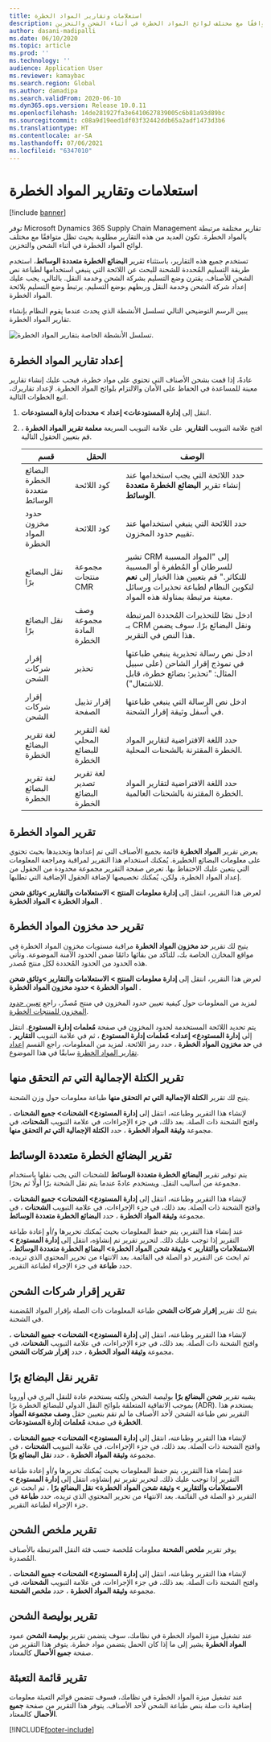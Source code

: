 ```yaml
---
title: استعلامات وتقارير المواد الخطرة
description: يوضح هذا الموضوع كيفية العمل مع التقارير المختلفة المرتبطة بالمواد الخطرة. تكون العديد من هذه التقارير مطلوبة بحيث تظل متوافقًا مع مختلف لوائح المواد الخطرة في أثناء الشحن والتخزين.
author: dasani-madipalli
ms.date: 06/10/2020
ms.topic: article
ms.prod: ''
ms.technology: ''
audience: Application User
ms.reviewer: kamaybac
ms.search.region: Global
ms.author: damadipa
ms.search.validFrom: 2020-06-10
ms.dyn365.ops.version: Release 10.0.11
ms.openlocfilehash: 14de281927fa3e6410627839005c6b81a93d89bc
ms.sourcegitcommit: c08a9d19eed1df03f32442ddb65a2adf1473d3b6
ms.translationtype: HT
ms.contentlocale: ar-SA
ms.lasthandoff: 07/06/2021
ms.locfileid: "6347010"
---
```

# <a name="hazardous-materials-inquiries-and-reports"></a>استعلامات وتقارير المواد الخطرة

[!include [banner](../includes/banner.md)]

توفر Microsoft Dynamics 365 Supply Chain Management تقارير مختلفة مرتبطة بالمواد الخطرة. تكون العديد من هذه التقارير مطلوبة بحيث تظل متوافقًا مع مختلف لوائح المواد الخطرة في أثناء الشحن والتخزين.

تستخدم جميع هذه التقارير، باستثناء تقرير **البضائع الخطرة متعددة الوسائط**، استخدم طريقة التسليم المُحددة للشحنة للبحث عن اللائحة التي ينبغي استخدامها لطباعة نص الشحن للأصناف. يقترن وضع التسليم بشركة الشحن وخدمة النقل. بالتالي، يجب عليك إعداد شركة الشحن وخدمة النقل وربطهم بوضع التسليم. يرتبط وضع التسليم بلائحة المواد الخطرة.

يبين الرسم التوضيحي التالي تسلسل الأنشطة الذي يحدث عندما يقوم النظام بإنشاء تقارير المواد الخطرة.

![تسلسل الأنشطة الخاصة بتقارير المواد الخطرة.](media/hazmat-report-sequence.png "تسلسل الأنشطة الخاصة بتقارير المواد الخطرة")

## <a name="set-up-hazardous-materials-reporting"></a><a name="set-up"></a> إعداد تقارير المواد الخطرة

عادةً، إذا قمت بشحن الأصناف التي تحتوي على مواد خطرة، فيجب عليك إنشاء تقارير معينة للمساعدة في الحفاظ على الأمان والالتزام بلوائح المواد الخطرة. لإعداد تقاريرك، اتبع الخطوات التالية.

1. انتقل إلى **إدارة المستودعات‬\> إعداد‬ \> محددات إدارة المستودعات**.
2. افتح علامة التبويب **التقارير**. على علامة التبويب السريعة **معلمة تقرير المواد الخطرة** ، قم بتعيين الحقول التالية.

    | قسم | الحقل | الوصف |
    |---|---|---|
    | البضائع الخطرة متعددة الوسائط | كود اللائحة | حدد اللائحة التي يجب استخدامها عند إنشاء تقرير **البضائع الخطرة متعددة الوسائط**. |
    | حدود مخزون المواد الخطرة | كود اللائحة | حدد اللائحة التي ينبغي استخدامها عند تقييم حدود المخزون. |
    | نقل البضائع برًا | مجموعة منتجات CMR | تشير CRM إلى "المواد المسببة للسرطان أو المُطفرة أو المسببة للتكاثر." قم بتعيين هذا الخيار إلى **نعم** لتكوين النظام لطباعة تحذيرات ورسائل معينة مرتبطة بمناولة هذه المواد. |
    | نقل البضائع برًا | وصف مجموعة المادة الخطرة | ادخل نصًا للتحذيرات المُحددة المرتبطة بـ CRM ونقل البضائع برًا. سوف يضمن هذا النص في التقرير. |
    | إقرار شركات الشحن | تحذير | ادخل نص رسالة تحذيرية ينبغي طباعتها في نموذج إقرار الشاحن (على سبيل المثال: "تحذير: بضائع خطرة، قابل للاشتعال"). |
    | إقرار شركات الشحن | إقرار تذييل الصفحة | ادخل نص الرسالة التي ينبغي طباعتها في أسفل وثيقة إقرار الشحنة. |
    | لغة تقرير البضائع الخطرة | لغة التقرير المحلي للبضائع الخطرة | حدد اللغة الافتراضية لتقارير المواد الخطرة المقترنة بالشحنات المحلية. |
    | لغة تقرير البضائع الخطرة | لغة تقرير تصدير البضائع الخطرة | حدد اللغة الافتراضية لتقارير المواد الخطرة المقترنة بالشحنات العالمية. |

## <a name="hazardous-materials-report"></a>تقرير المواد الخطرة

يعرض تقرير **المواد الخطرة** قائمة بجميع الأصناف التي تم إعدادها وتحديدها بحيث تحتوي على معلومات البضائع الخطيرة. يُمكنك استخدام هذا التقرير لمراقبة ومراجعة المعلومات التي يتعين عليك الاحتفاظ بها. تعرض صفحة التقرير مجموعة محدودة من الحقول من إعداد المواد الخطرة. ولكن، يُمكنك تخصيصها لإضافة الحقول الإضافية التي تطلبها.

لعرض هذا التقرير، انتقل إلى **إدارة معلومات المنتج \> الاستعلامات والتقارير \>وثائق شحن المواد الخطرة \> المواد الخطرة** .

## <a name="hazardous-material-stock-limit-report"></a><a name="stock-limit-report"></a> تقرير حد مخزون المواد الخطرة

يتيح لك تقرير **حد مخزون المواد الخطرة** مراقبة مستويات مخزون المواد الخطرة في مواقع المخازن الخاصة بك، للتأكد من بقائها دائمًا ضمن الحدود الآمنة الموضوعة. وتأتي هذه الحدود من الحدود المُحددة لكل منتج مُصدر.

لعرض هذا التقرير، انتقل إلى **إدارة معلومات المنتج \> الاستعلامات والتقارير \>وثائق شحن المواد الخطرة \> حدود مخزون المواد الخطرة** .

لمزيد من المعلومات حول كيفية تعيين حدود المخزون في منتج مُصدّر، راجع [تعيين حدود المخزون للمنتجات الخطرة](hazmat-items.md#stock-limits).

يتم تحديد اللائحة المستخدمة لحدود المخزون في صفحة **مُعلمات إدارة المستودع**. انتقل إلى **إدارة المستودع\> إعداد\> مٌعلمات إدارة المستودع** ، ثم في علامة التبويب **التقارير** ، في **حد مخزون المواد الخطرة** ، حدد رمز اللائحة. لمزيد من المعلومات، راجع القسم [إعداد تقارير المواد الخطرة](#set-up) سابقًا في هذا الموضوع.

## <a name="verified-gross-mass-report"></a>تقرير الكتلة الإجمالية التي تم التحقق منها

يتيح لك تقرير **الكتلة الإجمالية التي تم التحقق منها** طباعة معلومات حول وزن الشحنة.

لإنشاء هذا التقرير وطباعته، انتقل إلى **إدارة المستودع\> الشحنات\> جميع الشحنات** ، وافتح الشحنة ذات الصلة. بعد ذلك، في جزء الإجراءات، في علامة التبويب **الشحنات**، في مجموعة **وثيقة المواد الخطرة** ، حدد **الكتلة الإجمالية التي تم التحقق منها**.

## <a name="multimodal-dangerous-goods-report"></a>تقرير البضائع الخطرة متعددة الوسائط

يتم توفير تقرير **البضائع الخطرة متعددة الوسائط** للشحنات التي يجب نقلها باستخدام مجموعة من أساليب النقل. ويستخدم عادةً عندما يتم نقل الشحنة برًا أولًا ثم بحرًا.

لإنشاء هذا التقرير وطباعته، انتقل إلى **إدارة المستودع\> الشحنات\> جميع الشحنات** ، وافتح الشحنة ذات الصلة. بعد ذلك، في جزء الإجراءات، في علامة التبويب **الشحنات** ، في مجموعة **وثيقة المواد الخطرة** ، حدد **البضائع الخطرة متعددة الوسائط**.

عند إنشاء هذا التقرير، يتم حفظ المعلومات بحيث يُمكنك تحريرها و/أو إعادة طباعة التقرير إذا توجب عليك ذلك. لتحرير تقرير تم إنشاؤه، انتقل إلى **إدارة المستودع \> الاستعلامات والتقارير \> وثيقة شحن المواد الخطرة\> البضائع الخطرة متعددة الوسائط** ، ثم ابحث عن التقرير ذو الصلة في القائمة. بعد الانتهاء من تحرير المحتوي الذي تريده، حدد **طباعة** في جزء الإجراء لطباعة التقرير.

## <a name="shippers-declaration-report"></a>تقرير إقرار شركات الشحن

يتيح لك تقرير **إقرار شركات الشحن** طباعة المعلومات ذات الصلة بإقرار المواد المُضمنة في الشحنة.

لإنشاء هذا التقرير وطباعته، انتقل إلى **إدارة المستودع\> الشحنات\> جميع الشحنات** ، وافتح الشحنة ذات الصلة. بعد ذلك، في جزء الإجراءات، في علامة التبويب **الشحنات**، في مجموعة **وثيقة المواد الخطرة** ، حدد **إقرار شركات الشحن**.

## <a name="carriage-of-merchandise-by-road-report"></a>تقرير نقل البضائع برًا

يشبه تقرير **شحن البضائع برًا** بوليصة الشحن ولكنه يستخدم عادة للنقل البري في أوروبا بموجب الاتفاقية المتعلقة بلوائح النقل الدولي للبضائع الخطرة برًا‬ (ADR). يستخدم هذا التقرير نص طباعة الشحن لأحد الأصناف ما لم تقم بتعيين حقل **وصف مجموعة المواد الخطرة** في صفحة **مُعلمات إدارة المستودعات**.

لإنشاء هذا التقرير وطباعته، انتقل إلى **إدارة المستودع\> الشحنات\> جميع الشحنات** ، وافتح الشحنة ذات الصلة. بعد ذلك، في جزء الإجراءات، في علامة التبويب **الشحنات** ، في مجموعة **وثيقة المواد الخطرة** ، حدد **نقل البضائع برًا**.

عند إنشاء هذا التقرير، يتم حفظ المعلومات بحيث يُمكنك تحريرها و/أو إعادة طباعة التقرير إذا توجب عليك ذلك. لتحرير تقرير تم إنشاؤه، انتقل إلى **إدارة المستودع \> الاستعلامات والتقارير \> وثيقة شحن المواد الخطرة\> نقل البضائع برًا** ، ثم ابحث عن التقرير ذو الصلة في القائمة. بعد الانتهاء من تحرير المحتوي الذي تريده، حدد **طباعة** في جزء الإجراء لطباعة التقرير.

## <a name="shipment-summary-report"></a>تقرير ملخص الشحن

يوفر تقرير **ملخص الشحنة** معلومات مُلخصة حسب فئة النقل المرتبطة بالأصناف المُصدرة.

لإنشاء هذا التقرير وطباعته، انتقل إلى **إدارة المستودع\> الشحنات\> جميع الشحنات** ، وافتح الشحنة ذات الصلة. بعد ذلك، في جزء الإجراءات، في علامة التبويب **الشحنات**، في مجموعة **وثيقة المواد الخطرة** ، حدد **ملخص الشحنة**.

## <a name="bill-of-lading-report"></a>تقرير بوليصة الشحن

عند تشغيل ميزة المواد الخطرة في نظامك، سوف يتضمن تقرير **بوليصة الشحن** عمود **المواد الخطرة** يشير إلى ما إذا كان الحمل يتضمن مواد خطرة. يتوفر هذا التقرير من صفحة **جميع الأحمال** كالمعتاد.

## <a name="packing-list-report"></a>تقرير قائمة التعبئة

عند تشغيل ميزة المواد الخطرة في نظامك، فسوف تتضمن قوائم التعبئة معلومات إضافية ذات صلة بنص طباعة الشحن لأحد الأصناف. يتوفر هذا التقرير من صفحة **جميع الأحمال** كالمعتاد.


[!INCLUDE[footer-include](../../includes/footer-banner.md)]